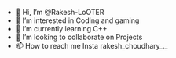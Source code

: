 - 👋 Hi, I’m @Rakesh-LoOTER
- 👀 I’m interested in Coding and gaming
- 🌱 I’m currently learning C++
- 💞️ I’m looking to collaborate on Projects
- 📫 How to reach me Insta rakesh_choudhary_._


